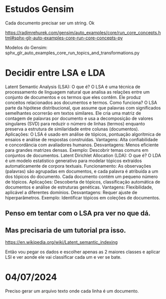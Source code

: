 # Estudos Gensim


Cada documento precisar ser um string. Ok

https://radimrehurek.com/gensim/auto_examples/core/run_core_concepts.html#sphx-glr-auto-examples-core-run-core-concepts-py


Modelos do Gensim:
sphx_glr_auto_examples_core_run_topics_and_transformations.py

# Decidir entre LSA e LDA

Latent Semantic Analysis (LSA):
O que é? O LSA é uma técnica de processamento de linguagem natural que analisa as relações entre um conjunto de documentos e os termos que eles contêm. Ele produz conceitos relacionados aos documentos e termos.
Como funciona? O LSA parte da hipótese distribucional, que assume que palavras com significados semelhantes ocorrerão em textos similares. Ele cria uma matriz de contagem de palavras por documento e usa a decomposição de valores singulares (SVD) para reduzir o número de linhas (termos) enquanto preserva a estrutura de similaridade entre colunas (documentos).
Aplicações: O LSA é usado em análise de tópicos, pontuação algorítmica de ensaios e análise de respostas construídas.
Vantagens: Alta confiabilidade e concordância com avaliadores humanos.
Desvantagens: Menos eficiente para grandes matrizes densas.
Exemplo: Descobrir temas comuns em conjuntos de documentos.
Latent Dirichlet Allocation (LDA):
O que é? O LDA é um modelo estatístico generativo para modelar tópicos extraídos automaticamente de corpora textuais.
Funcionamento: As observações (palavras) são agrupadas em documentos, e cada palavra é atribuída a um dos tópicos do documento. Cada documento contém um pequeno número de tópicos.
Aplicações: Descoberta de tópicos, classificação automática de documentos e análise de estruturas genéticas.
Vantagens: Flexibilidade, aplicável a diferentes domínios.
Desvantagens: Requer ajuste de hiperparâmetros.
Exemplo: Identificar tópicos em coleções de documentos.

## Penso em tentar com o LSA pra ver no que dá.
## Mas precisaria de um tutorial pra isso.

https://en.wikipedia.org/wiki/Latent_semantic_indexing

Então vou pegar os dados e escolher apenas as 2 maiores classes e aplicar LSI e ver aonde ele vai classificar cada um e ver se bate.

# 04/07/2024

Preciso gerar um arquivo texto onde cada linha é um documento.
















 


 



